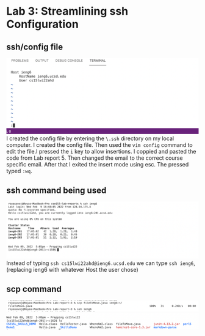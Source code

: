 # Lab 3: Streamlining ssh Configuration
## ssh/config file
![image](SSHConfigFile.png)
I created the config file by entering the `\.ssh` directory on my local computer. I created the config file. Then used the `vim config` command to edit the file.I pressed the `i` key to allow insertions. I coppied and pasted the code from Lab report 5. Then changed the email to the correct course specific email. After that I exited the insert mode using esc. The pressed typed `:wq`.

## ssh command being used 
![image](sshLoginShortCut.png)
Instead of typing `ssh cs15lwi22ahd@ieng6.ucsd.edu` we can type `ssh ieng6`, (replacing ieng6 with whatever Host the user chose)
## scp command 
![image](scpcommand.png)
![image](fileAdded.png)